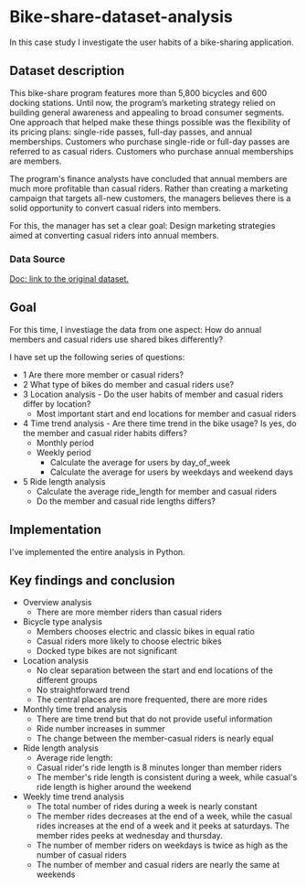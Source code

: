 # Bike-share-dataset-analysis

In this case study I investigate the user habits of a bike-sharing application.

## Dataset description

This bike-share program features more than 5,800 bicycles and 600
docking stations. Until now, the program’s marketing strategy relied on building general awareness and appealing to
broad consumer segments. One approach that helped make these things possible was the
flexibility of its pricing plans: single-ride passes, full-day passes, and annual memberships.
Customers who purchase single-ride or full-day passes are referred to as casual riders.
Customers who purchase annual memberships are members.

The program's finance analysts have concluded that annual members are much more profitable
than casual riders. Rather than creating a marketing campaign that targets all-new customers, the managers believes
there is a solid opportunity to convert casual riders into members.

For this, the manager has set a clear goal: Design marketing strategies aimed at converting casual riders into
annual members.

### Data Source

[Doc: link to the original dataset.](https://divvy-tripdata.s3.amazonaws.com/index.html)

## Goal

For this time, I investiage the data from one aspect: How do annual members and casual riders use shared bikes differently?

I have set up the following series of questions:
- 1 Are there more member or casual riders?
- 2 What type of bikes do member and casual riders use?
- 3 Location analysis - Do the user habits of member and casual riders differ by location?
    - Most important start and end locations for member and casual riders
- 4 Time trend analysis - Are there time trend in the bike usage? Is yes, do the member and casual rider habits differs?
    - Monthly period
    - Weekly period
        - Calculate the average for users by day_of_week
        - Calculate the average for users by weekdays and weekend days
- 5 Ride length analysis
    - Calculate the average ride_length for member and casual riders
    - Do the member and casual ride lengths differs?

## Implementation

I've implemented the entire analysis in Python.

## Key findings and conclusion

- Overview analysis
    - There are more member riders than casual riders
- Bicycle type analysis
    - Members chooses electric and classic bikes in equal ratio
    - Casual riders more likely to choose electric bikes
    - Docked type bikes are not significant
- Location analysis
    - No clear separation between the start and end locations of the different groups
    - No straightforward trend
    - The central places are more frequented, there are more rides
- Monthly time trend analysis
    - There are time trend but that do not provide useful information
    - Ride number increases in summer
    - The change between the member-casual riders is nearly equal
- Ride length analysis
    - Average ride length: 
    - Casual rider's ride length is 8 minutes longer than member riders
    - The member's ride length is consistent during a week, while casual's ride length is higher around the weekend
- Weekly time trend analysis
    - The total number of rides during a week is nearly constant
    - The member rides decreases at the end of a week, while the casual rides increases at the end of a week and it peeks at saturdays. The member rides peeks at wednesday and thursday.
    - The number of member riders on weekdays is twice as high as the number of casual riders
    - The number of member and casual riders are nearly the same at weekends


